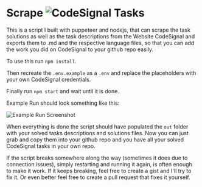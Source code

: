 # Scrape ![CodeSignal](../main/code-signal-logo.svg)  Tasks 

This is a script I built with puppeteer and nodejs, that can scrape the task solutions as well as the task descriptions from the Website CodeSignal and exports them to .md and the respective language files, so that you can add the work you did on CodeSignal to your github repo easily. 

To use this run `npm install`. 

Then recreate the `.env.example` as a `.env` and replace the placeholders with your own CodeSignal credentials. 

Finally run `npm start` and wait until it is done.

Example Run should look something like this: 

![Example Run Screenshot](../main/example-output.png)

When everything is done the script should have populated the `out` folder with your solved tasks descriptions and solutions files. 
Now you can just grab and copy them into your github repo and you have all your solved CodeSignal tasks in your own repo. 

If the script breaks somewhere along the way (sometimes it does due to connection issues), simply restarting and running it again, is often enough to make it work. If it keeps breaking, feel free to create a gist and I'll try to fix it. Or even better feel free to create a pull request that fixes it yourself. 




